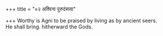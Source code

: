 +++
title = "०२ अश्विना पुरुदंससा"

+++
Worthy is Agni to be praised by living as by ancient seers.  
   He shall bring. hitherward the Gods.